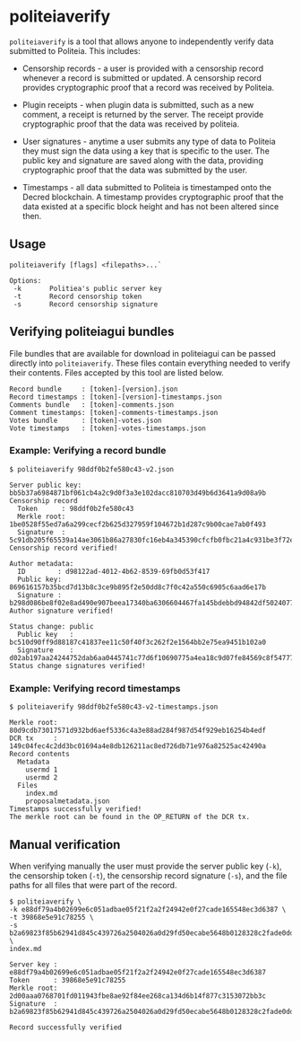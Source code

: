 # politeiaverify

`politeiaverify` is a tool that allows anyone to independently verify data
submitted to Politeia. This includes:

- Censorship records - a user is provided with a censorship record whenever a
  record is submitted or updated. A censorship record provides cryptographic
  proof that a record was received by Politeia.

- Plugin receipts - when plugin data is submitted, such as a new comment, a
  receipt is returned by the server. The receipt provide cryptographic proof
  that the data was received by politeia.

- User signatures - anytime a user submits any type of data to Politeia they
  must sign the data using a key that is specific to the user. The public key
  and signature are saved along with the data, providing cryptographic proof
  that the data was submitted by the user.

- Timestamps - all data submitted to Politeia is timestamped onto the Decred
  blockchain. A timestamp provides cryptographic proof that the data existed at
  a specific block height and has not been altered since then.

## Usage

```
politeiaverify [flags] <filepaths>...`

Options:
 -k       Politiea's public server key
 -t       Record censorship token
 -s       Record censorship signature
```

## Verifying politeiagui bundles

File bundles that are available for download in politeiagui can be passed
directly into `politeiaverify`. These files contain everything needed to verify
their contents. Files accepted by this tool are listed below.

```
Record bundle     : [token]-[version].json
Record timestamps : [token]-[version]-timestamps.json
Comments bundle   : [token]-comments.json
Comment timestamps: [token]-comments-timestamps.json
Votes bundle      : [token]-votes.json
Vote timestamps   : [token]-votes-timestamps.json
```

### Example: Verifying a record bundle
```
$ politeiaverify 98ddf0b2fe580c43-v2.json

Server public key: bb5b37a6984871bf061cb4a2c9d0f3a3e102dacc810703d49b6d3641a9d08a9b
Censorship record
  Token      : 98ddf0b2fe580c43
  Merkle root: 1be0528f55ed7a6a299cecf2b625d327959f104672b1d287c9b00cae7ab0f493
  Signature  : 5c91db205f65539a14ae3061b86a27830fc16eb4a345390cfcfb0fbc21a4c931be3f72e9556409c302154dcb99b89c64556400f4d8bd5e4ce720500e2b7fd50a
Censorship record verified!

Author metadata:
  ID        : d98122ad-4012-4b62-8539-69fb0d53f417
  Public key: 869616157b35bcd7d13b8c3ce9b895f2e50dd8c7f0c42a550c6905c6aad6e17b
  Signature : b298d086be8f02e8ad490e907beea17340ba6306604467fa145bdebbd94842df5024077f0a5be6b203493a4079f34807ba03963bc72a53cd8b8b953302495b0d
Author signature verified!

Status change: public
  Public key   : bc510d90ff9d88187c41837ee11c50f40f3c262f2e1564bb2e75ea9451b102a0
  Signature    : d02ab197aa24244752dab6aa0445741c77d6f10690775a4ea18c9d07fe84569c8f54777792d9c0e1383a4399ccfa952bd9d556348194ac011970fa67f0c0ac0a
Status change signatures verified!
```

### Example: Verifying record timestamps
```
$ politeiaverify 98ddf0b2fe580c43-v2-timestamps.json

Merkle root: 80d9cdb73017571d932bd6aef5336c4a3e88ad284f987d54f929eb16254b4edf
DCR tx     : 149c04fec4c2dd3bc01694a4e8db126211ac8ed726db71e976a82525ac42490a
Record contents
  Metadata
    usermd 1
    usermd 2
  Files
    index.md
    proposalmetadata.json
Timestamps successfully verified!
The merkle root can be found in the OP_RETURN of the DCR tx.
```

## Manual verification

When verifying manually the user must provide the server public key (`-k`),
the censorship token (`-t`), the censorship record signature (`-s`), and the
file paths for all files that were part of the record.

```
$ politeiaverify \
-k e88df79a4b02699e6c051adbae05f21f2a2f24942e0f27cade165548ec3d6387 \
-t 39868e5e91c78255 \
-s b2a69823f85b62941d845c439726a2504026a0d29fd50ecabe5648b0128328c2fade0ddb354594d48a209dff24e73795ec9cb175d028155cbfa1901114f4b608 \
index.md

Server key : e88df79a4b02699e6c051adbae05f21f2a2f24942e0f27cade165548ec3d6387
Token      : 39868e5e91c78255
Merkle root: 2d00aaa0768701fd011943fbe8ae92f84ee268ca134d6b14f877c3153072bb3c
Signature  : b2a69823f85b62941d845c439726a2504026a0d29fd50ecabe5648b0128328c2fade0ddb354594d48a209dff24e73795ec9cb175d028155cbfa1901114f4b608

Record successfully verified
```
